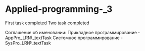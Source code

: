 # Applied-programming-_3
First task completed
Two task completed

Соглашение об именовании:
Прикладное программирование - AppPro_LR№_textTask
Системное программирование -SysPro_LR№_textTask
